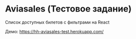 # Aviasales (Тестовое задание)

Список доступных билетов с фильтрами на React

Демо: https://hh-aviasales-test.herokuapp.com/
